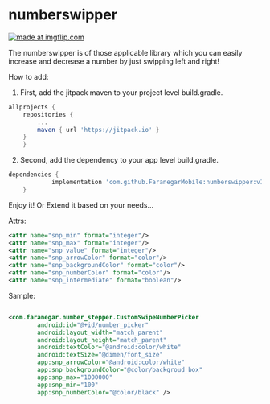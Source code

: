 # numberswipper

<a href="https://imgflip.com/gif/2bwzfc"><img src="https://i.imgflip.com/2bwzfc.gif" title="made at imgflip.com"/></a>

The numberswipper is of those applicable library which you can easily increase and decrease a number by just swipping left and right!

How to add:

1) First, add the jitpack maven to your project level build.gradle.

```gradle
allprojects {
	repositories {
		...
		maven { url 'https://jitpack.io' }
    }
	}
```
2) Second, add the dependency to your app level build.gradle.

```gradle
dependencies {
	        implementation 'com.github.FaranegarMobile:numberswipper:v1.0'
	}
```

Enjoy it! Or Extend it based on your needs...

Attrs:

```xml
<attr name="snp_min" format="integer"/>
<attr name="snp_max" format="integer"/>
<attr name="snp_value" format="integer"/>
<attr name="snp_arrowColor" format="color"/>
<attr name="snp_backgroundColor" format="color"/>
<attr name="snp_numberColor" format="color"/>
<attr name="snp_intermediate" format="boolean"/>
```

Sample:

```xml

<com.faranegar.number_stepper.CustomSwipeNumberPicker
        android:id="@+id/number_picker"
        android:layout_width="match_parent"
        android:layout_height="match_parent"
        android:textColor="@android:color/white"
        android:textSize="@dimen/font_size"
        app:snp_arrowColor="@android:color/white"
        app:snp_backgroundColor="@color/backgroud_box"
        app:snp_max="1000000"
        app:snp_min="100"
        app:snp_numberColor="@color/black" />
```
